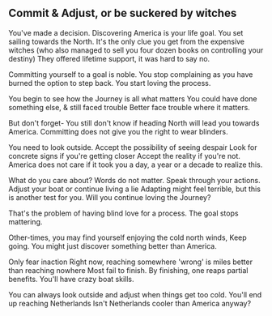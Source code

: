 ## Commit & Adjust, or be suckered by witches

You've made a decision.
Discovering America is your life goal.
You set sailing towards the North.
It's the only clue you get from the expensive witches (who also managed to sell you four dozen books on controlling your destiny)
They offered lifetime support, it was hard to say no.

Committing yourself to a goal is noble.
You stop complaining as you have burned the option to step back.
You start loving the process.

You begin to see how the Journey is all what matters
You could have done something else, & still faced trouble
Better face trouble where it matters.

But don't forget- You still don't know if heading North will lead you towards America.
Committing does not give you the right to wear blinders.

You need to look outside.
Accept the possibility of seeing despair
Look for concrete signs if you're getting closer
Accept the reality if you're not.
America does not care if it took you a day, a year or a decade to realize this.

What do you care about?
Words do not matter. Speak through your actions.
Adjust your boat or continue living a lie
Adapting might feel terrible, but this is another test for you.
Will you continue loving the Journey?

That's the problem of having blind love for a process. 
The goal stops mattering.

Other-times, you may find yourself enjoying the cold north winds, 
Keep going.
You might just discover something better than America.

Only fear inaction
Right now, reaching somewhere 'wrong' is miles better than reaching nowhere
Most fail to finish.
By finishing, one reaps partial benefits. 
You'll have crazy boat skills.

You can always look outside and adjust when things get too cold.
You'll end up reaching Netherlands
Isn't Netherlands cooler than America anyway?
